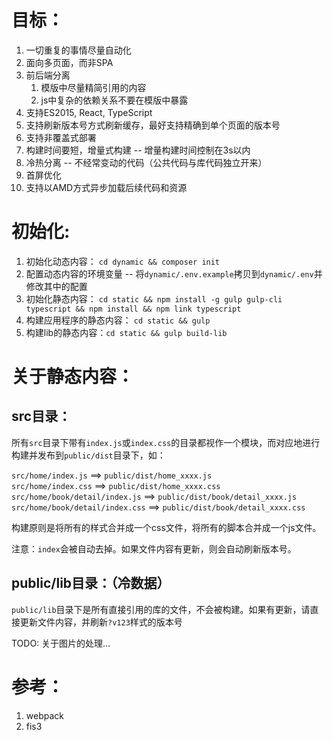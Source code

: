 目标：
======

1. 一切重复的事情尽量自动化
2. 面向多页面，而非SPA
3. 前后端分离
    1. 模版中尽量精简引用的内容
    2. js中复杂的依赖关系不要在模版中暴露
4. 支持ES2015, React, TypeScript
5. 支持刷新版本号方式刷新缓存，最好支持精确到单个页面的版本号
6. 支持非覆盖式部署
7. 构建时间要短，增量式构建 -- 增量构建时间控制在3s以内
8. 冷热分离 -- 不经常变动的代码（公共代码与库代码独立开来）
9. 首屏优化
10. 支持以AMD方式异步加载后续代码和资源


初始化:
=======

1. 初始化动态内容： `cd dynamic && composer init`
2. 配置动态内容的环境变量 -- 将`dynamic/.env.example`拷贝到`dynamic/.env`并修改其中的配置
3. 初始化静态内容： `cd static && npm install -g gulp gulp-cli typescript && npm install && npm link typescript`
4. 构建应用程序的静态内容： `cd static && gulp `
5. 构建lib的静态内容：`cd static && gulp build-lib`



关于静态内容：
===========

src目录：
--------
所有`src`目录下带有`index.js`或`index.css`的目录都视作一个模块，而对应地进行构建并发布到`public/dist`目录下，如：

`src/home/index.js`  ==> `public/dist/home_xxxx.js`        
`src/home/index.css` ==> `public/dist/home_xxxx.css`
`src/home/book/detail/index.js`  ==> `public/dist/book/detail_xxxx.js`        
`src/home/book/detail/index.css` ==> `public/dist/book/detail_xxxx.css`

构建原则是将所有的样式合并成一个css文件，将所有的脚本合并成一个js文件。

注意：`index`会被自动去掉。如果文件内容有更新，则会自动刷新版本号。

public/lib目录：（冷数据）
-------------------------
`public/lib`目录下是所有直接引用的库的文件，不会被构建。如果有更新，请直接更新文件内容，并刷新`?v123`样式的版本号



TODO: 关于图片的处理...



参考：
=====

1. webpack
2. fis3